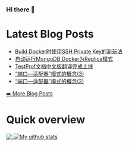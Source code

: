 ### Hi there 👋

<!--
**xfyuan/xfyuan** is a ✨ _special_ ✨ repository because its `README.md` (this file) appears on your GitHub profile.

Here are some ideas to get you started:

- 🔭 I’m currently working on ...
- 🌱 I’m currently learning ...
- 👯 I’m looking to collaborate on ...
- 🤔 I’m looking for help with ...
- 💬 Ask me about ...
- 📫 How to reach me: ...
- 😄 Pronouns: ...
- ⚡ Fun fact: ...
-->

# Latest Blog Posts
<!-- BLOG-POST-LIST:START -->
- [Build Docker时使用SSH Private Key的新玩法](http://xfyuan.github.io/2020/10/build-docker-with-private-ssh-key/)
- [自动运行MongoDB Docker为Replica模式](http://xfyuan.github.io/2020/09/auto-run-mongodb-docker-in-replica-mode/)
- [TestProf文档中文版翻译完成上线](http://xfyuan.github.io/2020/08/testprof-chinese-doc-is-online/)
- [“端口—适配器”模式的概念(3)](http://xfyuan.github.io/2020/08/ports-and-adapters-pattern-part3/)
- [“端口—适配器”模式的概念(2)](http://xfyuan.github.io/2020/08/ports-and-adapters-pattern-part2/)
<!-- BLOG-POST-LIST:END -->
<p><a href="https://xfyuan.github.io/">➡️ More Blog Posts</a></p>

# Quick overview
<a href="https://github.com/anuraghazra/github-readme-stats">
  <!-- Change the `github-readme-stats.anuraghazra1.vercel.app` to `github-readme-stats.vercel.app`  -->
  <img align="center" src="https://github-readme-stats.anuraghazra1.vercel.app/api/top-langs/?username=xfyuan" />
</a>
<a href="https://github.com/anuraghazra/github-readme-stats">
  <img align="center" src="https://github-readme-stats.anuraghazra1.vercel.app/api?username=xfyuan&show_icons=true&line_height=27" alt="My github stats" />
</a>  
